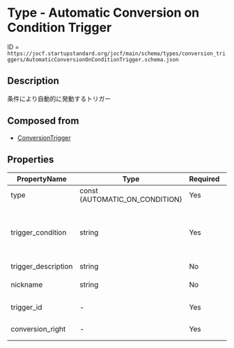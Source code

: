 # Type - Automatic Conversion on Condition Trigger

ID = `https://jocf.startupstandard.org/jocf/main/schema/types/conversion_triggers/AutomaticConversionOnConditionTrigger.schema.json`

## Description
条件により自動的に発動するトリガー

## Composed from
- [ConversionTrigger](../../primitives/types/conversion_triggers/ConversionTrigger.md)

## Properties

| PropertyName | Type | Required | Description |
|-------------|------|----------|-------------|
| type | const (AUTOMATIC_ON_CONDITION) | Yes |  |
| trigger_condition | string | Yes | 変換が行われるためにどの条件が満たされなければならないかを説明する法的な文言 |
| trigger_description | string | No | トリガーの説明 |
| nickname | string | No | トリガーのニックネーム |
| trigger_id | - | Yes | ConversionTriggerから継承 |
| conversion_right | - | Yes | ConversionTriggerから継承 |